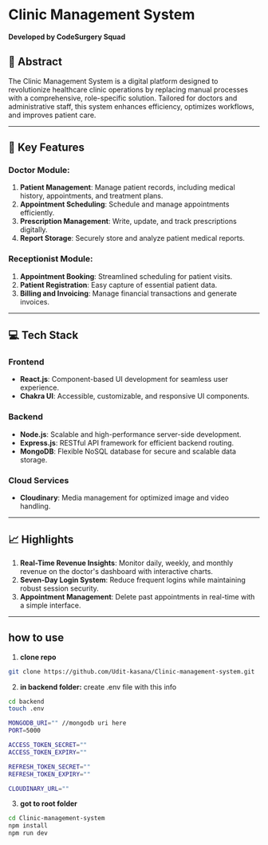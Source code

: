 # Clinic Management System

**Developed by CodeSurgery Squad**

## 🚀 Abstract

The Clinic Management System is a digital platform designed to revolutionize healthcare clinic operations by replacing manual processes with a comprehensive, role-specific solution. Tailored for doctors and administrative staff, this system enhances efficiency, optimizes workflows, and improves patient care.

---

## 🏥 Key Features

### Doctor Module:

1. **Patient Management**: Manage patient records, including medical history, appointments, and treatment plans.
2. **Appointment Scheduling**: Schedule and manage appointments efficiently.
3. **Prescription Management**: Write, update, and track prescriptions digitally.
4. **Report Storage**: Securely store and analyze patient medical reports.

### Receptionist Module:

1. **Appointment Booking**: Streamlined scheduling for patient visits.
2. **Patient Registration**: Easy capture of essential patient data.
3. **Billing and Invoicing**: Manage financial transactions and generate invoices.

---

## 💻 Tech Stack

### **Frontend**

- **React.js**: Component-based UI development for seamless user experience.
- **Chakra UI**: Accessible, customizable, and responsive UI components.

### **Backend**

- **Node.js**: Scalable and high-performance server-side development.
- **Express.js**: RESTful API framework for efficient backend routing.
- **MongoDB**: Flexible NoSQL database for secure and scalable data storage.

### **Cloud Services**

- **Cloudinary**: Media management for optimized image and video handling.

---

## 📈 Highlights

1. **Real-Time Revenue Insights**: Monitor daily, weekly, and monthly revenue on the doctor's dashboard with interactive charts.
2. **Seven-Day Login System**: Reduce frequent logins while maintaining robust session security.
3. **Appointment Management**: Delete past appointments in real-time with a simple interface.

---

## how to use

1. **clone repo**

```bash
git clone https://github.com/Udit-kasana/Clinic-management-system.git
```

2. **in backend folder:**
   create .env file with this info

```bash
cd backend
touch .env

MONGODB_URI="" //mongodb uri here
PORT=5000

ACCESS_TOKEN_SECRET=""
ACCESS_TOKEN_EXPIRY=""

REFRESH_TOKEN_SECRET=""
REFRESH_TOKEN_EXPIRY=""

CLOUDINARY_URL=""
```

3. **got to root folder**

```bash
cd Clinic-management-system
npm install
npm run dev
```
